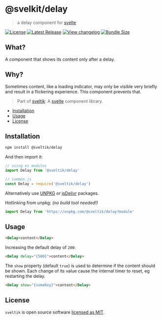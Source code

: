 # @svelkit/delay

> a delay component for [svelte]

[![License](https://badgen.net/npm/license/@sveltik/delay)](https://github.com/kenoxa/@sveltik/delay/blob/main/LICENSE)
[![Latest Release](https://badgen.net/npm/v/@sveltik/delay)](https://www.npmjs.com/package/@sveltik/delay)
[![View changelog](https://badgen.net/badge/%E2%80%8B/Explore%20Changelog/green?icon=awesome)](https://changelogs.xyz/@sveltik/delay)
[![Bundle Size](https://badgen.net/bundlephobia/minzip/@sveltik/delay)](https://bundlephobia.com/result?p=@sveltik/delay)

## What?

A component that shows its content only after a delay.

## Why?

Sometimes content, like a loading indicator, may only be visible very briefly and result in a flickering experience. This component prevents that.

> Part of [sveltik]: A [svelte] component library.

<!-- prettier-ignore-start -->
<!-- START doctoc generated TOC please keep comment here to allow auto update -->
<!-- DON'T EDIT THIS SECTION, INSTEAD RE-RUN doctoc TO UPDATE -->


- [Installation](#installation)
- [Usage](#usage)
- [License](#license)

<!-- END doctoc generated TOC please keep comment here to allow auto update -->
<!-- prettier-ignore-end -->

## Installation

```sh
npm install @sveltik/delay
```

And then import it:

```js
// using es modules
import Delay from '@sveltik/delay'

// common.js
const Delay = require('@sveltik/delay')
```

Alternatively use [UNPKG](https://unpkg.com/@sveltik/delay/) or [jsDelivr](https://cdn.jsdelivr.net/npm/@sveltik/delay/) packages.

Hotlinking from unpkg: _(no build tool needed!)_

```js
import Delay from 'https://unpkg.com/@sveltik/delay?module'
```

## Usage

```html
<Delay>content</Delay>
```

Increasing the default delay of `200`:

```html
<Delay delay="{500}">content</Delay>
```

The `show` property (default `true`) is used to determine if the content should be shown. Each change of its value cause the internal timer to reset, eg restarting the delay.

```html
<Delay show="{someKey}">content</Delay>
```

## License

`sveltik` is open source software [licensed as MIT](https://github.com/kenoxa/sveltik/blob/main/LICENSE).

[sveltik]: https://sveltik.js.org/
[svelte]: https://svelte.dev/
